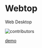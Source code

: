 Webtop
======

Web Desktop 



![contributors](http://i42.photobucket.com/albums/e316/tanasiliev/webtop_zps462d2d7a.png)


 
 
[demo](http://webtop.herokuapp.com) 
